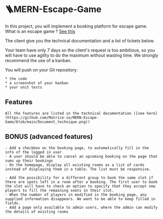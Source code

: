 # 🪜MERN-Escape-Game

In this project, you will implement a booking platform for escape game. What is an escape game ? [See this](https://fr.wikipedia.org/wiki/Jeu_d%27%C3%A9vasion)

The client give you the technical documentation and a list of tickets below.

Your team have only 7 days so the client's request is too ambitious, so you will have to use agility to do the maximum without wasting time.
We strongly recommend the use of a kanban.

You will push on your Git repository:

    * the code
    * a screenshot of your kanban
    * your unit tests 

## Features 

    All the features are listed in the technical documentation ([see here](https://github.com/Matrice-io/MERN-Escape-Game/blob/main/Document_technique.png))
  
## BONUS (advanced features)

    - Add a checkbox on the booking page, to automatically fill in the info of the logged in user
    - A user should be able to cancel an upcoming booking on the page that sums up their bookings
    - On the homepage, display all existing rooms as a list of cards instead of displaying them in a table. The list must be responsive.

    - Add the possibility for a different group to book the same slot if there are spots left in a room after a booking. The first user to book the slot will have to check an option to specify that they accept new players to fill the remaining seats in their slot.
    - When the number of players in modified in the booking page, any supplied information disappears. We want to be able to keep filled in fields.
    - Add a page only available to admin users, where the admin can modify the details of existing rooms
